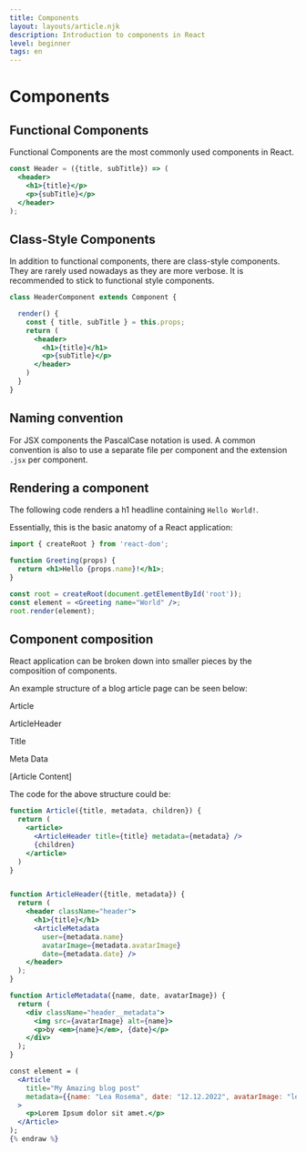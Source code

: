 ```yaml
---
title: Components
layout: layouts/article.njk
description: Introduction to components in React
level: beginner
tags: en
---
```


# Components

## Functional Components

Functional Components are the most commonly used components in React.

```jsx
const Header = ({title, subTitle}) => (
  <header>
    <h1>{title}</p>
    <p>{subTitle}</p>
  </header>
);
```

## Class-Style Components

In addition to functional components, there are class-style components. 
They are rarely used nowadays as they are more verbose.
It is recommended to stick to functional style components.

```jsx
class HeaderComponent extends Component {

  render() {
    const { title, subTitle } = this.props;
    return (
      <header>
        <h1>{title}</h1>
        <p>{subTitle}</p>
      </header>
    )
  }
}
```

## Naming convention

For JSX components the PascalCase notation is used. A common convention is also to use a separate file per component and the 
extension `.jsx` per component.

## Rendering a component

The following code renders a h1 headline containing `Hello World!`.

Essentially, this is the basic anatomy of a React application:


```jsx
import { createRoot } from 'react-dom';

function Greeting(props) {
  return <h1>Hello {props.name}!</h1>;
}

const root = createRoot(document.getElementById('root'));
const element = <Greeting name="World" />;
root.render(element);
```

## Component composition

React application can be broken down into smaller pieces by the composition of components. 

An example structure of a blog article page can be seen below:

<div class="rect">
  <p>Article</p>
  <div class="rect">
    <p>ArticleHeader</p>
    <div class="rect">Title</div>
    <div class="rect">
      <p>Meta Data</p>
    </div>
  </div>
  <p>[Article Content]</p>
</div>

The code for the above structure could be:

```jsx {% raw %}
function Article({title, metadata, children}) {
  return (
    <article>
      <ArticleHeader title={title} metadata={metadata} />
      {children}
    </article>
  )
}


function ArticleHeader({title, metadata}) {
  return (
    <header className="header">
      <h1>{title}</h1>
      <ArticleMetadata
        user={metadata.name}
        avatarImage={metadata.avatarImage}
        date={metadata.date} />
    </header>
  );
}

function ArticleMetadata({name, date, avatarImage}) {
  return (
    <div className="header__metadata">
      <img src={avatarImage} alt={name}>
      <p>by <em>{name}</em>, {date}</p>
    </div>
  );
}

const element = (
  <Article 
    title="My Amazing blog post" 
    metadata={{name: "Lea Rosema", date: "12.12.2022", avatarImage: "lea.jpg"}}
  >
    <p>Lorem Ipsum dolor sit amet.</p>
  </Article>
);
{% endraw %}
```